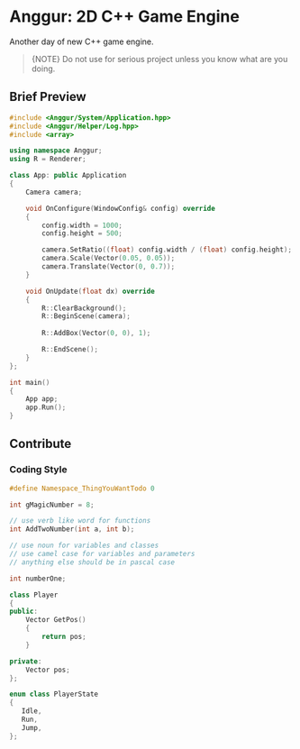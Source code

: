 # Anggur: 2D C++ Game Engine

Another day of new C++ game engine.

> {NOTE} 
> Do not use for serious project unless you know what are you doing.

## Brief Preview
``` cxx
#include <Anggur/System/Application.hpp>
#include <Anggur/Helper/Log.hpp>
#include <array>

using namespace Anggur;
using R = Renderer;

class App: public Application
{
    Camera camera;

    void OnConfigure(WindowConfig& config) override
    {
        config.width = 1000;
        config.height = 500;

        camera.SetRatio((float) config.width / (float) config.height);
        camera.Scale(Vector(0.05, 0.05));
        camera.Translate(Vector(0, 0.7));
    }

    void OnUpdate(float dx) override
    {
        R::ClearBackground();
        R::BeginScene(camera);
        
        R::AddBox(Vector(0, 0), 1);

        R::EndScene();
    }
};

int main() 
{
	App app;
	app.Run();
}


```

## Contribute
### Coding Style
``` cxx
#define Namespace_ThingYouWantTodo 0

int gMagicNumber = 8;

// use verb like word for functions
int AddTwoNumber(int a, int b);

// use noun for variables and classes
// use camel case for variables and parameters
// anything else should be in pascal case

int numberOne;

class Player 
{
public:
    Vector GetPos() 
    {
        return pos;
    }

private:
    Vector pos;
};

enum class PlayerState
{
   Idle,
   Run,
   Jump,
};

```
